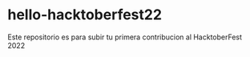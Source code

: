 # hello-hacktoberfest22
Este repositorio es para subir tu primera contribucion al HacktoberFest 2022
